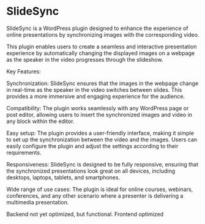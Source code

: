 # SlideSync
SlideSync is a WordPress plugin designed to enhance the experience of online presentations by synchronizing images with the corresponding video. 

This plugin enables users to create a seamless and interactive presentation experience by automatically changing the displayed images on a webpage as the speaker in the video progresses through the slideshow.

Key Features:

Synchronization: SlideSync ensures that the images in the webpage change in real-time as the speaker in the video switches between slides. This provides a more immersive and engaging experience for the audience.

Compatibility: The plugin works seamlessly with any WordPress page or post editor, allowing users to insert the synchronized images and video in any block within the editor.

Easy setup: The plugin provides a user-friendly interface, making it simple to set up the synchronization between the video and the images. Users can easily configure the plugin and adjust the settings according to their requirements.

Responsiveness: SlideSync is designed to be fully responsive, ensuring that the synchronized presentations look great on all devices, including desktops, laptops, tablets, and smartphones.

Wide range of use cases: The plugin is ideal for online courses, webinars, conferences, and any other scenario where a presenter is delivering a multimedia presentation.

Backend not yet optimized, but functional. Frontend optimized
